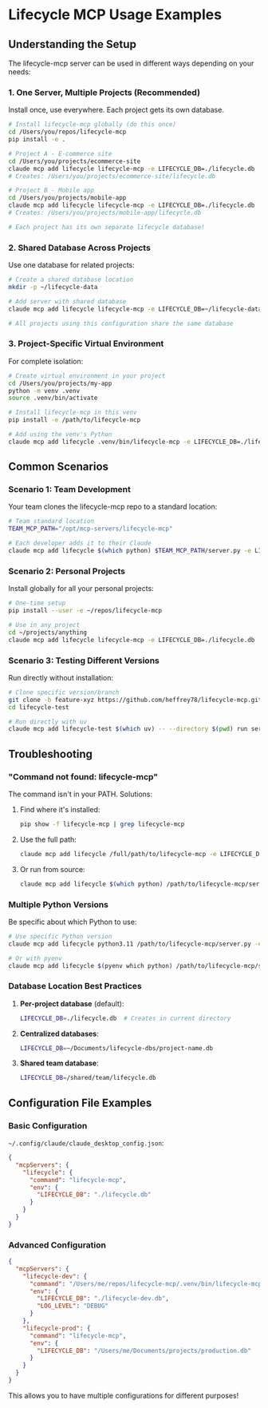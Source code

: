 # Lifecycle MCP Usage Examples

## Understanding the Setup

The lifecycle-mcp server can be used in different ways depending on your needs:

### 1. **One Server, Multiple Projects** (Recommended)

Install once, use everywhere. Each project gets its own database.

```bash
# Install lifecycle-mcp globally (do this once)
cd /Users/you/repos/lifecycle-mcp
pip install -e .

# Project A - E-commerce site
cd /Users/you/projects/ecommerce-site
claude mcp add lifecycle lifecycle-mcp -e LIFECYCLE_DB=./lifecycle.db
# Creates: /Users/you/projects/ecommerce-site/lifecycle.db

# Project B - Mobile app
cd /Users/you/projects/mobile-app
claude mcp add lifecycle lifecycle-mcp -e LIFECYCLE_DB=./lifecycle.db
# Creates: /Users/you/projects/mobile-app/lifecycle.db

# Each project has its own separate lifecycle database!
```

### 2. **Shared Database Across Projects**

Use one database for related projects:

```bash
# Create a shared database location
mkdir -p ~/lifecycle-data

# Add server with shared database
claude mcp add lifecycle lifecycle-mcp -e LIFECYCLE_DB=~/lifecycle-data/shared.db

# All projects using this configuration share the same database
```

### 3. **Project-Specific Virtual Environment**

For complete isolation:

```bash
# Create virtual environment in your project
cd /Users/you/projects/my-app
python -m venv .venv
source .venv/bin/activate

# Install lifecycle-mcp in this venv
pip install -e /path/to/lifecycle-mcp

# Add using the venv's Python
claude mcp add lifecycle .venv/bin/lifecycle-mcp -e LIFECYCLE_DB=./lifecycle.db
```

## Common Scenarios

### Scenario 1: Team Development

Your team clones the lifecycle-mcp repo to a standard location:

```bash
# Team standard location
TEAM_MCP_PATH="/opt/mcp-servers/lifecycle-mcp"

# Each developer adds it to their Claude
claude mcp add lifecycle $(which python) $TEAM_MCP_PATH/server.py -e LIFECYCLE_DB=./lifecycle.db
```

### Scenario 2: Personal Projects

Install globally for all your personal projects:

```bash
# One-time setup
pip install --user -e ~/repos/lifecycle-mcp

# Use in any project
cd ~/projects/anything
claude mcp add lifecycle lifecycle-mcp -e LIFECYCLE_DB=./lifecycle.db
```

### Scenario 3: Testing Different Versions

Run directly without installation:

```bash
# Clone specific version/branch
git clone -b feature-xyz https://github.com/heffrey78/lifecycle-mcp.git lifecycle-test
cd lifecycle-test

# Run directly with uv
claude mcp add lifecycle-test $(which uv) -- --directory $(pwd) run server.py -e LIFECYCLE_DB=./test.db
```

## Troubleshooting

### "Command not found: lifecycle-mcp"

The command isn't in your PATH. Solutions:

1. Find where it's installed:
   ```bash
   pip show -f lifecycle-mcp | grep lifecycle-mcp
   ```

2. Use the full path:
   ```bash
   claude mcp add lifecycle /full/path/to/lifecycle-mcp -e LIFECYCLE_DB=./lifecycle.db
   ```

3. Or run from source:
   ```bash
   claude mcp add lifecycle $(which python) /path/to/lifecycle-mcp/server.py -e LIFECYCLE_DB=./lifecycle.db
   ```

### Multiple Python Versions

Be specific about which Python to use:

```bash
# Use specific Python version
claude mcp add lifecycle python3.11 /path/to/lifecycle-mcp/server.py -e LIFECYCLE_DB=./lifecycle.db

# Or with pyenv
claude mcp add lifecycle $(pyenv which python) /path/to/lifecycle-mcp/server.py -e LIFECYCLE_DB=./lifecycle.db
```

### Database Location Best Practices

1. **Per-project database** (default):
   ```bash
   LIFECYCLE_DB=./lifecycle.db  # Creates in current directory
   ```

2. **Centralized databases**:
   ```bash
   LIFECYCLE_DB=~/Documents/lifecycle-dbs/project-name.db
   ```

3. **Shared team database**:
   ```bash
   LIFECYCLE_DB=/shared/team/lifecycle.db
   ```

## Configuration File Examples

### Basic Configuration

`~/.config/claude/claude_desktop_config.json`:

```json
{
  "mcpServers": {
    "lifecycle": {
      "command": "lifecycle-mcp",
      "env": {
        "LIFECYCLE_DB": "./lifecycle.db"
      }
    }
  }
}
```

### Advanced Configuration

```json
{
  "mcpServers": {
    "lifecycle-dev": {
      "command": "/Users/me/repos/lifecycle-mcp/.venv/bin/lifecycle-mcp",
      "env": {
        "LIFECYCLE_DB": "./lifecycle-dev.db",
        "LOG_LEVEL": "DEBUG"
      }
    },
    "lifecycle-prod": {
      "command": "lifecycle-mcp",
      "env": {
        "LIFECYCLE_DB": "/Users/me/Documents/projects/production.db"
      }
    }
  }
}
```

This allows you to have multiple configurations for different purposes!